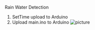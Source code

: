 Rain Water Detection
1. SetTime upload to Arduino
2. Upload main.ino to Arduino
![picture](https://github.com/PanupanSekitori/Water_controller/blob/main/Controller_bb.jpg)
